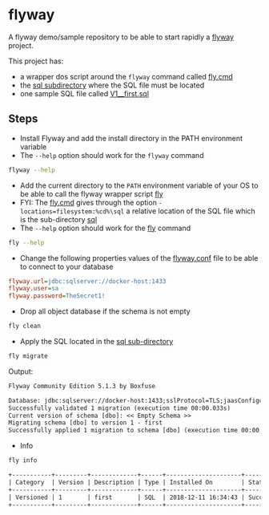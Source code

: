 # flyway
A flyway demo/sample repository to be able to start rapidly a [flyway](https://flywaydb.org/) project.

This project has:

  * a wrapper dos script around the `flyway` command called [fly.cmd](fly.cmd)
  * the [sql subdirectory](./sql) where the SQL file must be located 
  * one sample SQL file called [V1__first.sql](./sql/V1__first.sql) 

## Steps

  * Install Flyway and add the install directory in the PATH environment variable
  * The `--help` option should work for the `flyway` command
```bash  
flyway --help
```
  * Add the current directory to the `PATH` environment variable of your OS to be able to call the flyway wrapper script [fly](fly.cmd)
  * FYI: The [fly.cmd](fly.cmd) gives through the option `-locations=filesystem:%cd%\sql` a relative location of the SQL file which is the sub-directory [sql](./sql)
  * The `--help` option should work for the [fly](fly.cmd) command 
```bash  
fly --help
``` 
  * Change the following properties values of the [flyway.conf](flyway.conf) file to be able to connect to your database
```ini
flyway.url=jdbc:sqlserver://docker-host:1433
flyway.user=sa
flyway.password=TheSecret1!
```
  * Drop all object database if the schema is not empty
```bash  
fly clean
```
  * Apply the SQL located in the [sql sub-directory](./sql)
```bash  
fly migrate
``` 
Output:
```txt
Flyway Community Edition 5.1.3 by Boxfuse

Database: jdbc:sqlserver://docker-host:1433;sslProtocol=TLS;jaasConfigurationName=SQLJDBCDriver;statementPoolingCacheSize=0;serverPreparedStatementDiscardThreshold=10;enablePrepareOnFirstPreparedStatementCall=false;fips=false;socketTimeout=0;authentication=NotSpecified;authenticationScheme=nativeAuthentication;xopenStates=false;sendTimeAsDatetime=true;trustStoreType=JKS;trustServerCertificate=false;TransparentNetworkIPResolution=true;serverNameAsACE=false;sendStringParametersAsUnicode=true;selectMethod=direct;responseBuffering=adaptive;queryTimeout=-1;packetSize=8000;multiSubnetFailover=false;loginTimeout=15;lockTimeout=-1;lastUpdateCount=true;encrypt=false;disableStatementPooling=true;columnEncryptionSetting=Disabled;applicationName=Microsoft JDBC Driver for SQL Server;applicationIntent=readwrite; (Microsoft SQL Server 14.0)
Successfully validated 1 migration (execution time 00:00.033s)
Current version of schema [dbo]: << Empty Schema >>
Migrating schema [dbo] to version 1 - first
Successfully applied 1 migration to schema [dbo] (execution time 00:00.108s)
```
  * Info
```bash  
fly info
```
```txt
+-----------+---------+-------------+------+---------------------+---------+
| Category  | Version | Description | Type | Installed On        | State   |
+-----------+---------+-------------+------+---------------------+---------+
| Versioned | 1       | first       | SQL  | 2018-12-11 16:34:43 | Success |
+-----------+---------+-------------+------+---------------------+---------+
```
